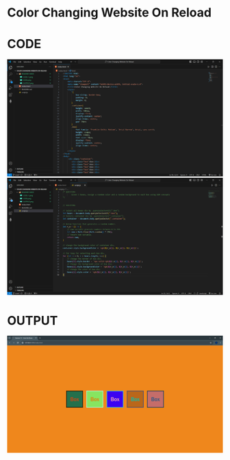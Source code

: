 # Color Changing Website On Reload

# CODE

![Alt text](README-IMGS/CODE.png)
![Alt text](README-IMGS/CODE-1.png)

# OUTPUT

![Alt text](README-IMGS/OUTPUT.png)